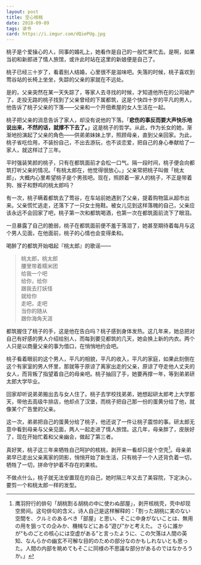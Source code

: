 ```yaml
---
layout: post
title: 空心核桃
date: 2018-09-09
tags: 读书
card: https://i.imgur.com/dQiePUg.jpg
---
```


桃子是个爱操心的人，同事的婚礼上，她看作是自己的一般忙来忙去。是啊，如果当初和新郎进了情人旅馆，或许此时站在这里的新娘便是自己了。

桃子已经三十岁了，看着别人结婚，心里很不是滋味吧。失落的时候，桃子喜欢到莺谷站的长椅上坐坐，失踪的父亲的家就在不远处。

是的，父亲突然在某一天失踪了，等家人去寻找的时候，才知道他所在的公司破产了。走投无路的桃子找到了父亲曾经的下属都筑，这是个快四十岁的平凡的男人，他告诉了桃子父亲的下落——父亲和一个开佃煮屋的女人生活在一起。

桃子把父亲的消息告诉了家人，却没有说他的下落。「**悲伤的事反而要大声快乐地说出来，不然的话，就撑不下去了。**」这是桃子的哲学。从此，作为长女的她，渐渐地扮演起了父亲的角色——供弟弟妹妹上学，照顾母亲，直到父亲回家。为此，桃子省吃俭用，不装扮自己，不出去游玩，也不谈恋爱，把自己的身心奉献给了一家人，就这样过了三年。

平时强装笑颜的桃子，只有在都筑面前才会松一口气。隔一段时间，桃子便会向都筑打听父亲的情况。「有桃太郎在，他觉得很放心。」父亲常把桃子叫做「桃太郎」，大概内心里希望桃子是个男孩吧。现在，照顾着一家人的桃子，不正是带着狗、猴子和野鸡的桃太郎吗？

有一次，桃子瞒着都筑去了莺谷，在车站前她遇到了父亲，提着购物篮从超市出来。父亲慌忙逃走，还落下了一只女士拖鞋。被女儿见到这样落魄的自己，父亲应该永远不会回家了吧，桃子第一次和都筑喝酒，也第一次在都筑面前流下了眼泪。

一旦暴露了自己的脆弱，桃子在都筑面前便不羞于落泪了，她甚至期待着每月与这个男人见面，在他面前，桃子的心情也会变得柔和。

喝醉了的都筑开始唱起『桃太郎』的歌谣——

> 桃太郎，桃太郎  
腰里带着糯米团  
给我一个吧  
给你，给你  
跟我去打妖怪  
就给你  
走吧，走吧  
当你的随从  
跟你海角天涯  

都筑握住了桃子的手，这是他在告白吗？桃子感到身体发热。这几年来，她总把对自己有好感的男人介绍给别人，而每到要见都筑的几天，她会换上新的内衣。两个人只是以商量父亲的事为借口，在悄悄地约会吧。

桃子看着眼前的这个男人，平凡的相貌，平凡的收入，平凡的家庭，如果此刻倒在这个有家室的男人怀里，那就等于原谅了离家出走的父亲，原谅了夺走他人丈夫的女人，而背叛了指望着自己的母亲吧。桃子抽回了手，她要再撑一年，等到弟弟研太郎大学毕业。

回家却听说弟弟搬出去与女人住了。桃子去学校找弟弟，她想起研太郎考上大学那天，带他去高级牛排店，他却点了汉堡，而桃子把自己那一份的蛋黄分给了他，就像某个广告里的父亲。

这一次，弟弟把自己的蛋黄分给了桃子，他还说了一件让桃子震惊的事。研太郎无意中看到母亲与父亲见面，两人一起走进了情人旅馆。这几年，母亲胖了，皮肤好了，现在开始忙着和父亲幽会，做起了第三者。

真好笑，桃子这三年来牺牲自己呵护的核桃，剥开来一看却只是个空壳[^1]。母亲弟弟早已走出父亲离家的阴影，悄悄开始了新生活，只有桃子一个人还背负着一切，牺牲了一切，拼命守护着不存在的果核。

不做点什么，桃子就无法安置现在的自己，她时隔三年又去了美容院，下定决心，要剪一个和桃太郎一样的发型。

[^1]: 鹰羽狩行的俳句「胡桃割る胡桃の中に使わぬ部屋」，剥开核桃壳，壳中却现空房间。这句俳句的含义，诗人自己是这样解释的：「割った胡桃に実のない空間を、クルミのあるべき「部屋」と思い、そこに中身がないことは、無用の用を狙っての企みか、機械などにある“遊び”かと考えた。 さらに誰かが“ものごとの核心には空虚がある”と言ったように、この欠落は人間の英知、なんらかの幽玄不可解な目的のための部分なのかもしれないとも思った。人間の内部を眺めてもそこに同様の不思議な部分があるのではなかろうか。」